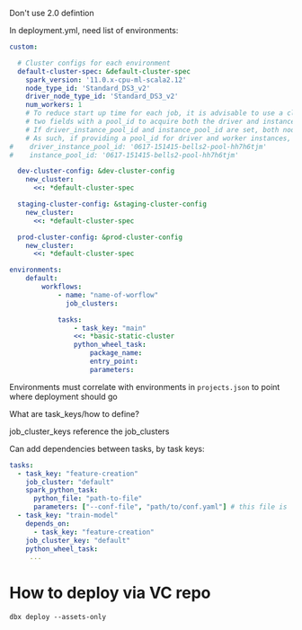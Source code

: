 Don't use 2.0 defintion

In deployment.yml, need list of environments:

```yaml
custom:

  # Cluster configs for each environment
  default-cluster-spec: &default-cluster-spec
    spark_version: '11.0.x-cpu-ml-scala2.12'
    node_type_id: 'Standard_DS3_v2'
    driver_node_type_id: 'Standard_DS3_v2'
    num_workers: 1
    # To reduce start up time for each job, it is advisable to use a cluster pool. To do so involves supplying the following
    # two fields with a pool_id to acquire both the driver and instances from.
    # If driver_instance_pool_id and instance_pool_id are set, both node_type_id and driver_node_type_id CANNOT be supplied.
    # As such, if providing a pool_id for driver and worker instances, please ensure that node_type_id and driver_node_type_id are not present
#    driver_instance_pool_id: '0617-151415-bells2-pool-hh7h6tjm'
#    instance_pool_id: '0617-151415-bells2-pool-hh7h6tjm'

  dev-cluster-config: &dev-cluster-config
    new_cluster:
      <<: *default-cluster-spec

  staging-cluster-config: &staging-cluster-config
    new_cluster:
      <<: *default-cluster-spec

  prod-cluster-config: &prod-cluster-config
    new_cluster:
      <<: *default-cluster-spec

environments:
    default:
        workflows:
            - name: "name-of-worflow"
              job_clusters:

            tasks:
                - task_key: "main"
                <<: *basic-static-cluster
                python_wheel_task:
                    package_name:
                    entry_point:
                    parameters:

```
Environments must correlate with environments in `projects.json` to point where deployment should go 

What are task_keys/how to define?

job_cluster_keys reference the job_clusters

Can add dependencies between tasks, by task keys:
```yaml
tasks:
  - task_key: "feature-creation"
    job_cluster: "default"
    spark_python_task:
      python_file: "path-to-file"
      parameters: ["--conf-file", "path/to/conf.yaml"] # this file is
  - task_key: "train-model"
    depends_on: 
      - task_key: "feature-creation"
    job_cluster_key: "default" 
    python_wheel_task:
     ...

```

# How to deploy via VC repo
`dbx deploy --assets-only` 